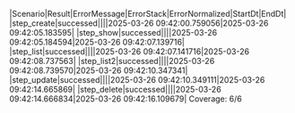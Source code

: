 |Scenario|Result|ErrorMessage|ErrorStack|ErrorNormalized|StartDt|EndDt|
|step_create|successed||||2025-03-26 09:42:00.759056|2025-03-26 09:42:05.183595|
|step_show|successed||||2025-03-26 09:42:05.184594|2025-03-26 09:42:07.139716|
|step_list|successed||||2025-03-26 09:42:07.141716|2025-03-26 09:42:08.737563|
|step_list2|successed||||2025-03-26 09:42:08.739570|2025-03-26 09:42:10.347341|
|step_update|successed||||2025-03-26 09:42:10.349111|2025-03-26 09:42:14.665869|
|step_delete|successed||||2025-03-26 09:42:14.666834|2025-03-26 09:42:16.109679|
Coverage: 6/6
